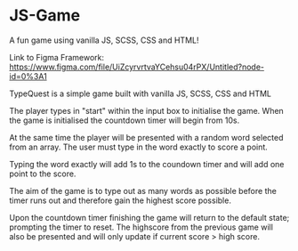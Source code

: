 # JS-Game

A fun game using vanilla JS, SCSS, CSS and HTML!

Link to Figma Framework:
https://www.figma.com/file/UiZcyrvrtvaYCehsu04rPX/Untitled?node-id=0%3A1

TypeQuest is a simple game built with vanilla JS, SCSS, CSS and HTML

The player types in "start" within the input box to initialise the game. When the game is initialised the countdown timer will begin from 10s.

At the same time the player will be presented with a random word selected from an array. The user must type in the word exactly to score a point.

Typing the word exactly will add 1s to the coundown timer and will add one point to the score.

The aim of the game is to type out as many words as possible before the timer runs out and therefore gain the highest score possible.

Upon the countdown timer finishing the game will return to the default state; prompting the timer to reset. The highscore from the previous game will also be presented and will only update if current score > high score.
